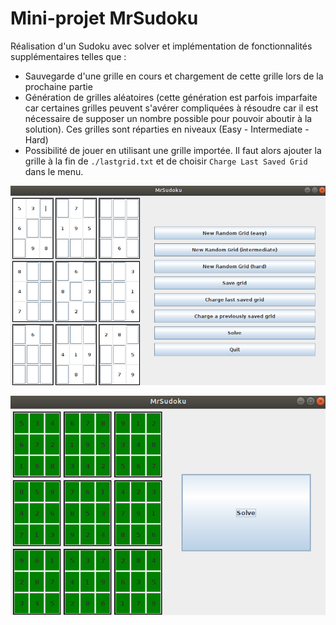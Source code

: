 # Mini-projet MrSudoku

Réalisation d'un Sudoku avec solver et implémentation de fonctionnalités supplémentaires telles que :

* Sauvegarde d'une grille en cours et chargement de cette grille lors de la prochaine partie
* Génération de grilles aléatoires (cette génération est parfois imparfaite car certaines grilles peuvent s'avérer compliquées à résoudre car il est nécessaire de supposer un nombre possible pour pouvoir aboutir à la solution). Ces grilles sont réparties en niveaux (Easy - Intermediate - Hard)
* Possibilité de jouer en utilisant une grille importée. Il faut alors ajouter la grille à la fin de `./lastgrid.txt`  et de choisir `Charge Last Saved Grid` dans le menu.

![MainView](./mainview.png)

![Solved](./Solved.png)